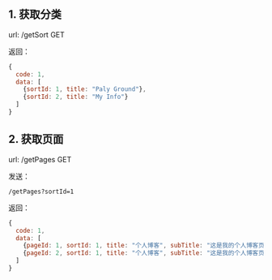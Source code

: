 ## 1. 获取分类
url: /getSort GET

返回：
```js
{
  code: 1,
  data: [
    {sortId: 1, title: "Paly Ground"},
    {sortId: 2, title: "My Info"}
  ]
}
```

## 2. 获取页面
url: /getPages GET

发送：
```
/getPages?sortId=1
```

返回：
```js
{
  code: 1,
  data: [
    {pageId: 1, sortId: 1, title: "个人博客", subTitle: "这是我的个人博客页面", url: "https://qianhuiya.github.io/", cover: ""},
    {pageId: 2, sortId: 1, title: "个人博客", subTitle: "这是我的个人博客页面", url: "https://qianhuiya.github.io/", cover: ""}
  ]
}
```
